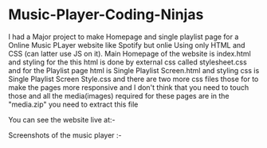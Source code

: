 # Music-Player-Coding-Ninjas

I had a Major project to make Homepage and single playlist page for a Online Music PLayer website like Spotify but onlie Using only HTML and CSS (can latter use JS on it). Main Homepage of the website is index.html and styling for the this html is done by external css called stylesheet.css and for the Playlist page html is Single Playlist Screen.html and styling css is Single Playlist Screen Style.css and there are two more css files those for to make the pages more responsive and I don't think that you need to touch those and all the media(images) required for these pages are in the "media.zip" you need to extract this file

You can see the website live at:-



Screenshots of the music player :-




<br>



